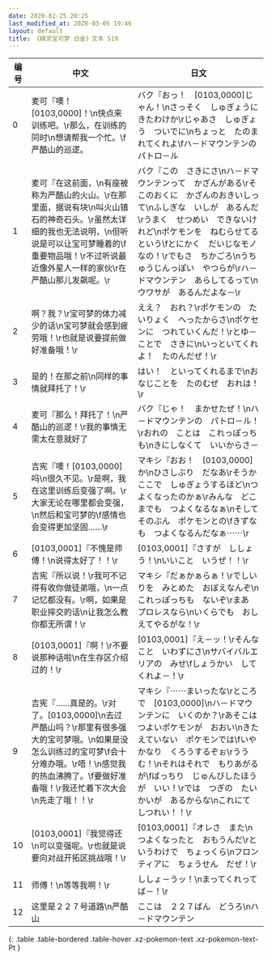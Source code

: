```yaml
---
date: 2020-02-25 20:25
last_modified_at: 2020-03-05 19:46
layout: default
title: 《精灵宝可梦 白金》文本 519
---
```

| 编号 | 中文 | 日文 |
| ---- | ---- | ---- |
| 0 | 麦可『噢！[0103,0000]！\n快点来训练吧。\r那么，在训练的同时\n想请帮我一个忙。\f严酷山的巡逻。 | バク『おっ！　[0103,0000]じゃん！\nさっそく　しゅぎょうに　きたわけか\rじゃあさ　しゅぎょう　ついでに\nちょっと　たのまれてくれよ\fハ－ドマウンテンの　パトロ－ル |
| 1 | 麦可『在这前面，\n有座被称为严酷山的火山。\r在那里面，据说有块\n叫火山镇石的神奇石头。\r虽然太详细的我也无法说明，\n但听说是可以让宝可梦睡着的\f重要物品哦！\r不过听说最近像外星人一样的家伙\r在严酷山那儿发飙呢。\r | バク『この　さきにさ\nハ－ドマウンテンって　かざんがある\rそこのおくに　かざんのおきいしって\nふしぎな　いしが　あるんだ\rうまく　せつめい　できないけれど\nポケモンを　ねむらせてる　という\fとにかく　だいじなモノ　なの！\rでもさ　ちかごろ\nうちゅうじんっぽい　やつらが\rハ－ドマウンテン　あらしてるって\nウワサが　あるんだよな－\r |
| 2 | 啊？我？\r宝可梦的体力减少的话\n宝可梦就会感到疲劳哦！\r也就是说要提前做好准备哦！\r | ええ？　おれ？\rポケモンの　たいりょく　へったからさ\nポケセンに　つれていくんだ！\rとゆ－ことで　さきに\nいっといてくれよ！　たのんだぜ！\r |
| 3 | 是的！在那之前\n同样的事情就拜托了！\r | はい！　といってくれるまで\nおなじことを　たのむぜ　おれは！\r |
| 4 | 麦可『那么！拜托了！\n严酷山的巡逻！\r我的事情无需太在意就好了 | バク『じゃ！　まかせたぜ！\nハ－ドマウンテンの　パトロ－ル！\rおれの　ことは　これっぽっちも\nきにしなくて　いいからさ－ |
| 5 | 吉宪『噢！[0103,0000]吗\n很久不见。\r是啊，我在这里训练后变强了啊。\r大家无论在哪里都会变强，\n然后和宝可梦的\f感情也会变得更加坚固……\r | マキシ『おお！　[0103,0000]か\nひさしぶり　だなあ\rそうか　ここで　しゅぎょうするほど\nつよくなったのかぁ\rみんな　どこまでも　つよくなるなぁ\nそして　そのぶん　ポケモンとの\fきずなも　つよくなるんだなぁ⋯⋯\r |
| 6 | [0103,0001]『不愧是师傅！\n说得太好了！！\r | [0103,0001]『さすが　ししょう！\nいいこと　いうぜ！！\r |
| 7 | 吉宪『所以说！\r我可不记得有收你做徒弟哦，\n一点记忆都没有。\r啊，如果是职业摔交的话\n让我怎么教你都无所谓！\r | マキシ『だぁかぁらぁ！\rでしいりを　みとめた　おぼえなんぞ\nこれっぽっちも　ないぞ\rまあ　プロレスなら\nいくらでも　おしえてやるがな！\r |
| 8 | [0103,0001]『啊！\r不要说那种话啦\n在生存区介绍过的！\r | [0103,0001]『え－ッ！\rそんなこと　いわずにさ\nサバイバルエリアの　みせ\fしょうかい　してくれよ－！\r |
| 9 | 吉宪『……真是的。\r对了。[0103,0000]\n去过严酷山吗？\r那里有很多强大的宝可梦哦。\n如果是没怎么训练过的宝可梦\f会十分难办哦。\r唔！\n感觉我的热血沸腾了。\f要做好准备哦！\r我还忙着下次大会\n先走了哦！！\r | マキシ『⋯⋯まいったな\rところで　[0103,0000]\nハ－ドマウンテンに　いくのか？\rあそこは　つよいポケモンが　おおい\nきたえていない　ポケモンでは\fいや　かなり　くろうするぞぉ\rううむ！\nそれはそれで　もりあがるが\fばっちり　じゅんびしたほうが　いい！\rでは　つぎの　たいかいが　あるからな\nこれにて　しつれい！！\r |
| 10 | [0103,0001]『我觉得还\n可以变强呢。\r也就是说要向对战开拓区挑战哦！\r | [0103,0001]『オレさ　また\nつよくなったと　おもうんだ\rというわけで　ちょっくら\nフロンティアに　ちょうせん　だぜ！\r |
| 11 | 师傅！\n等等我啊！\r | ししょ－うッ！\nまってくれってば－！\r |
| 12 | 这里是２２７号道路\n严酷山 | ここは　２２７ばん　どうろ\nハ－ドマウンテン |
{: .table .table-bordered .table-hover .xz-pokemon-text .xz-pokemon-text-Pt }
